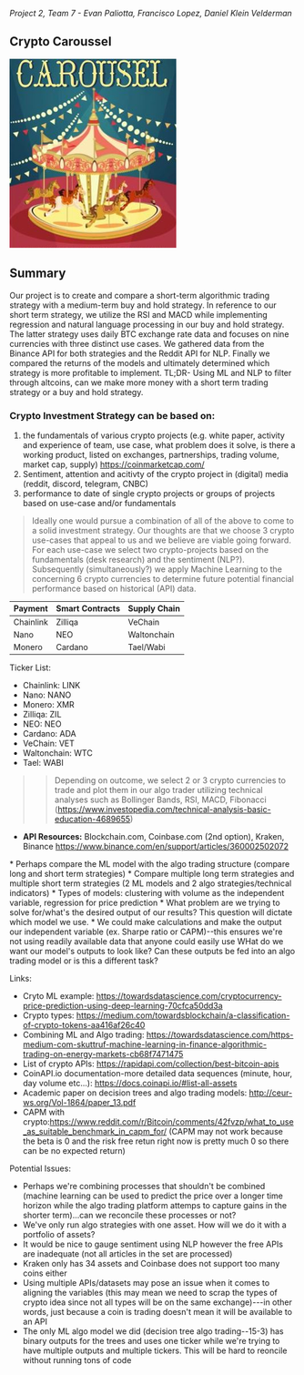 *Project 2, Team 7 - Evan Paliotta, Francisco Lopez, Daniel Klein Velderman*

Crypto Caroussel
---
![Carousel](./images/Carousel.JPG)

## Summary
Our project is to create and compare a short-term algorithmic trading strategy with a medium-term buy and hold strategy. In reference to our short term strategy, we utilize the RSI and MACD while implementing regression and natural language processing in our buy and hold strategy. The latter strategy uses daily BTC exchange rate data and focuses on nine currencies with three distinct use cases.  We gathered data from the Binance API for both strategies and the Reddit API for NLP. Finally we compared the returns of the models and ultimately determined which strategy is more profitable to implement.
TL;DR- Using ML and NLP to filter through altcoins, can we make more money with a short term trading strategy or a buy and hold strategy.

### Crypto Investment Strategy can be based on:  

1.   the fundamentals of various crypto projects (e.g. white paper, activity and experience of team, use case, what problem does it solve, is there a working product, listed on exchanges, partnerships, trading volume, market cap, supply) https://coinmarketcap.com/
2.   Sentiment, attention and acitivty of the crypto project in (digital) media (reddit, discord, telegram, CNBC)
3. performance to date of single crypto projects or groups of projects based on use-case and/or fundamentals  
> Ideally one would pursue a combination of all of the above to come to a solid investment strategy. Our thoughts are that we choose 3 crypto use-cases that appeal to us and we believe are viable going forward. For each use-case we select two crypto-projects based on the fundamentals (desk research) and the sentiment (NLP?). Subsequently (simultaneously?) we apply Machine Learning to the concerning 6 crypto currencies to determine future potential financial performance based on historical (API) data.


| Payment  | Smart Contracts  | Supply Chain  |
|---|---|---|
| Chainlink  | Zilliqa   | VeChain  |
| Nano | NEO  | Waltonchain  |
| Monero | Cardano | Tael/Wabi  

Ticker List:
*   Chainlink: LINK
*   Nano: NANO
*   Monero: XMR
*   Zilliqa: ZIL
*   NEO: NEO
*   Cardano: ADA
*   VeChain: VET
*   Waltonchain: WTC
*   Tael: WABI

>>  Depending on outcome, we select 2 or 3 crypto currencies to trade and plot them in our algo trader utilizing technical analyses such as Bollinger Bands, RSI, MACD, Fibonacci  (https://www.investopedia.com/technical-analysis-basic-education-4689655)


*   **API Resources:** Blockchain.com, Coinbase.com (2nd option), Kraken, Binance  https://www.binance.com/en/support/articles/360002502072
</b>
*   Perhaps compare the ML model with the algo trading structure (compare long and short term strategies)
*   Compare multiple long term strategies and multiple short term strategies (2 ML models and 2 algo strategies/technical indicators)
*   Types of models: clustering with volume as the independent variable, regression for price prediction
*   What problem are we trying to solve for/what's the desired output of our results?  This question will dictate which model we use.
*   We could make calculations and make the output our independent variable (ex. Sharpe ratio or CAPM)--this ensures we're not using readily available data that anyone could easily use
WHat do we want our model's outputs to look like? Can these outputs be fed into an algo trading model or is this a different task?

Links:
*   Cryto ML example: https://towardsdatascience.com/cryptocurrency-price-prediction-using-deep-learning-70cfca50dd3a
*   Crypto types: https://medium.com/towardsblockchain/a-classification-of-crypto-tokens-aa416af26c40
*   Combining ML and Algo trading: https://towardsdatascience.com/https-medium-com-skuttruf-machine-learning-in-finance-algorithmic-trading-on-energy-markets-cb68f7471475
*   List of crypto APIs: https://rapidapi.com/collection/best-bitcoin-apis
*   CoinAPI.io documentation-more detailed data sequences (minute, hour, day volume etc...): https://docs.coinapi.io/#list-all-assets
*   Academic paper on decision trees and algo trading models: http://ceur-ws.org/Vol-1864/paper_13.pdf
*   CAPM with crypto:https://www.reddit.com/r/Bitcoin/comments/42fvzp/what_to_use_as_suitable_benchmark_in_capm_for/ (CAPM may not work because the beta is 0 and the risk free retun right now is pretty much 0 so there can be no expected return)

Potential Issues:
*   Perhaps we're combining processes that shouldn't be combined (machine learning can be used to predict the price over a longer time horizon while the algo trading platform attemps to capture gains in the shorter term)...can we reconcile these processes or not?
*   We've only run algo strategies with one asset. How will we do it with a portfolio of assets?  
*   It would be nice to gauge sentiment using NLP however the free APIs are inadequate (not all articles in the set are processed)
*   Kraken only has 34 assets and Coinbase does not support too many coins either
*   Using multiple APIs/datasets may pose an issue when it comes to aligning the variables (this may mean we need to scrap the types of crypto idea since not all types will be on the same exchange)---in other words, just because a coin is trading doesn't mean it will be available to an API
*   The only ML algo model we did (decision tree algo trading--15-3) has binary outputs for the trees and uses one ticker while we're trying to have multiple outputs and multiple tickers.  This will be hard to reoncile without running tons of code
